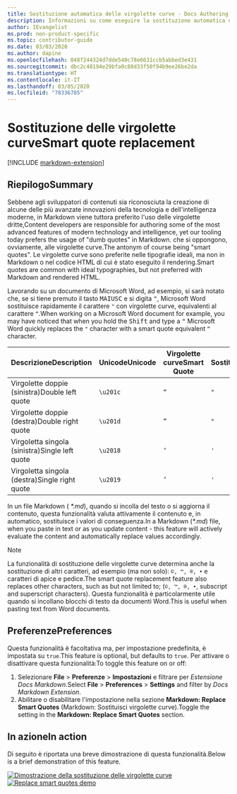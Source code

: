 ```yaml
---
title: Sostituzione automatica delle virgolette curve - Docs Authoring Pack
description: Informazioni su come eseguire la sostituzione automatica delle virgolette curve con Docs Authoring Pack, estensione di Visual Studio Code.
author: IEvangelist
ms.prod: non-product-specific
ms.topic: contributor-guide
ms.date: 03/03/2020
ms.author: dapine
ms.openlocfilehash: 048f244324d7dde540c78e6631ccb5abbed3e431
ms.sourcegitcommit: dbc2c48194e29bfa0c88d33f50f94b9ee26be2da
ms.translationtype: HT
ms.contentlocale: it-IT
ms.lasthandoff: 03/05/2020
ms.locfileid: "78336705"
---
```

# <a name="smart-quote-replacement"></a><span data-ttu-id="cc6cc-103">Sostituzione delle virgolette curve</span><span class="sxs-lookup"><span data-stu-id="cc6cc-103">Smart quote replacement</span></span>

[!INCLUDE [markdown-extension](includes/markdown-extension.md)]

## <a name="summary"></a><span data-ttu-id="cc6cc-104">Riepilogo</span><span class="sxs-lookup"><span data-stu-id="cc6cc-104">Summary</span></span>

<span data-ttu-id="cc6cc-105">Sebbene agli sviluppatori di contenuti sia riconosciuta la creazione di alcune delle più avanzate innovazioni della tecnologia e dell'intelligenza moderne, in Markdown viene tuttora preferito l'uso delle virgolette dritte,</span><span class="sxs-lookup"><span data-stu-id="cc6cc-105">Content developers are responsible for authoring some of the most advanced features of modern technology and intelligence, yet our tooling today prefers the usage of "dumb quotes" in Markdown.</span></span> <span data-ttu-id="cc6cc-106">che si oppongono, ovviamente, alle virgolette curve.</span><span class="sxs-lookup"><span data-stu-id="cc6cc-106">The antonym of course being "smart quotes".</span></span> <span data-ttu-id="cc6cc-107">Le virgolette curve sono preferite nelle tipografie ideali, ma non in Markdown o nel codice HTML di cui è stato eseguito il rendering.</span><span class="sxs-lookup"><span data-stu-id="cc6cc-107">Smart quotes are common with ideal typographies, but not preferred with Markdown and rendered HTML.</span></span>

<span data-ttu-id="cc6cc-108">Lavorando su un documento di Microsoft Word, ad esempio, si sarà notato che, se si tiene premuto il tasto <kbd>MAIUSC</kbd> e si digita <kbd>"</kbd>, Microsoft Word sostituisce rapidamente il carattere `"` con virgolette curve, equivalenti al carattere `“`.</span><span class="sxs-lookup"><span data-stu-id="cc6cc-108">When working on a Microsoft Word document for example, you may have noticed that when you hold the <kbd>Shift</kbd> and type a <kbd>"</kbd> Microsoft Word quickly replaces the `"` character with a smart quote equivalent `“` character.</span></span>

| <span data-ttu-id="cc6cc-109">Descrizione</span><span class="sxs-lookup"><span data-stu-id="cc6cc-109">Description</span></span>        | <span data-ttu-id="cc6cc-110">Unicode</span><span class="sxs-lookup"><span data-stu-id="cc6cc-110">Unicode</span></span>  | <span data-ttu-id="cc6cc-111">Virgolette curve</span><span class="sxs-lookup"><span data-stu-id="cc6cc-111">Smart Quote</span></span> | <span data-ttu-id="cc6cc-112">Sostituzione</span><span class="sxs-lookup"><span data-stu-id="cc6cc-112">Replacement</span></span> |
|--------------------|----------|-------------|-------------|
| <span data-ttu-id="cc6cc-113">Virgolette doppie (sinistra)</span><span class="sxs-lookup"><span data-stu-id="cc6cc-113">Double left quote</span></span>  | `\u201c` | `“`         | `"`         |
| <span data-ttu-id="cc6cc-114">Virgolette doppie (destra)</span><span class="sxs-lookup"><span data-stu-id="cc6cc-114">Double right quote</span></span> | `\u201d` | `”`         | `"`         |
| <span data-ttu-id="cc6cc-115">Virgoletta singola (sinistra)</span><span class="sxs-lookup"><span data-stu-id="cc6cc-115">Single left quote</span></span>  | `\u2018` | `‘`         | `'`         |
| <span data-ttu-id="cc6cc-116">Virgoletta singola (destra)</span><span class="sxs-lookup"><span data-stu-id="cc6cc-116">Single right quote</span></span> | `\u2019` | `’`         | `'`         |

<span data-ttu-id="cc6cc-117">In un file Markdown ( *\*.md*), quando si incolla del testo o si aggiorna il contenuto, questa funzionalità valuta attivamente il contenuto e, in automatico, sostituisce i valori di conseguenza.</span><span class="sxs-lookup"><span data-stu-id="cc6cc-117">In a Markdown (*\*.md*) file, when you paste in text or as you update content - this feature will actively evaluate the content and automatically replace values accordingly.</span></span>

> [!NOTE]
> <span data-ttu-id="cc6cc-118">La funzionalità di sostituzione delle virgolette curve determina anche la sostituzione di altri caratteri, ad esempio (ma non solo): `©, ™, ®, •` e caratteri di apice e pedice.</span><span class="sxs-lookup"><span data-stu-id="cc6cc-118">The smart quote replacement feature also replaces other characters, such as but not limited to; (`©, ™, ®, •`, subscript and superscript characters).</span></span> <span data-ttu-id="cc6cc-119">Questa funzionalità è particolarmente utile quando si incollano blocchi di testo da documenti Word.</span><span class="sxs-lookup"><span data-stu-id="cc6cc-119">This is useful when pasting text from Word documents.</span></span>

## <a name="preferences"></a><span data-ttu-id="cc6cc-120">Preferenze</span><span class="sxs-lookup"><span data-stu-id="cc6cc-120">Preferences</span></span>

<span data-ttu-id="cc6cc-121">Questa funzionalità è facoltativa ma, per impostazione predefinita, è impostata su `true`.</span><span class="sxs-lookup"><span data-stu-id="cc6cc-121">This feature is optional, but defaults to `true`.</span></span> <span data-ttu-id="cc6cc-122">Per attivare o disattivare questa funzionalità:</span><span class="sxs-lookup"><span data-stu-id="cc6cc-122">To toggle this feature on or off:</span></span>

1. <span data-ttu-id="cc6cc-123">Selezionare **File** > **Preferenze** > **Impostazioni** e filtrare per *Estensione Docs Markdown*.</span><span class="sxs-lookup"><span data-stu-id="cc6cc-123">Select **File** > **Preferences** > **Settings** and filter by *Docs Markdown Extension*.</span></span>
1. <span data-ttu-id="cc6cc-124">Abilitare o disabilitare l'impostazione nella sezione **Markdown: Replace Smart Quotes** (Markdown: Sostituisci virgolette curve).</span><span class="sxs-lookup"><span data-stu-id="cc6cc-124">Toggle the setting in the **Markdown: Replace Smart Quotes** section.</span></span>

## <a name="in-action"></a><span data-ttu-id="cc6cc-125">In azione</span><span class="sxs-lookup"><span data-stu-id="cc6cc-125">In action</span></span>

<span data-ttu-id="cc6cc-126">Di seguito è riportata una breve dimostrazione di questa funzionalità.</span><span class="sxs-lookup"><span data-stu-id="cc6cc-126">Below is a brief demonstration of this feature.</span></span>

<span data-ttu-id="cc6cc-127">[![Dimostrazione della sostituzione delle virgolette curve](media/replace-smart-quotes.gif)](media/replace-smart-quotes.gif#lightbox)</span><span class="sxs-lookup"><span data-stu-id="cc6cc-127">[![Replace smart quotes demo](media/replace-smart-quotes.gif)](media/replace-smart-quotes.gif#lightbox)</span></span>
